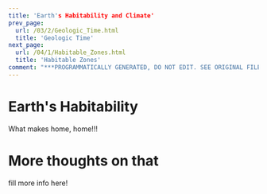 ```yaml
---
title: 'Earth's Habitability and Climate'
prev_page:
  url: /03/2/Geologic_Time.html
  title: 'Geologic Time'
next_page:
  url: /04/1/Habitable_Zones.html
  title: 'Habitable Zones'
comment: "***PROGRAMMATICALLY GENERATED, DO NOT EDIT. SEE ORIGINAL FILES IN /content***"
---
```

# Earth's Habitability

What makes home, home!!!

# More thoughts on that

fill more info here!
